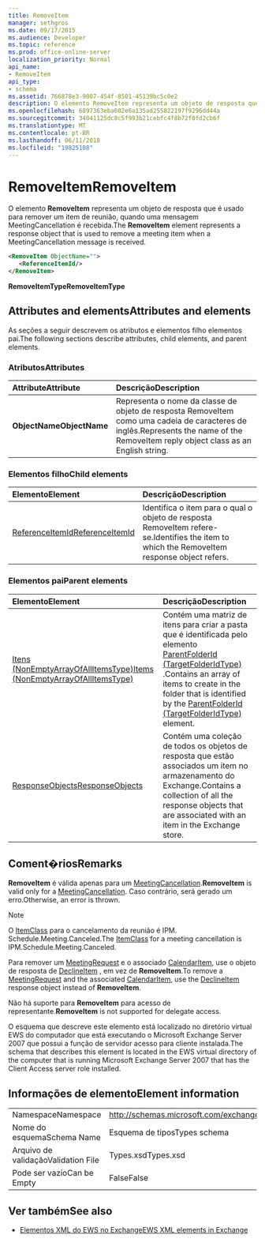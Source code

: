 ```yaml
---
title: RemoveItem
manager: sethgros
ms.date: 09/17/2015
ms.audience: Developer
ms.topic: reference
ms.prod: office-online-server
localization_priority: Normal
api_name:
- RemoveItem
api_type:
- schema
ms.assetid: 766878e3-9007-454f-8501-45139bc5c0e2
description: O elemento RemoveItem representa um objeto de resposta que é usado para remover um item de reunião, quando uma mensagem MeetingCancellation é recebida.
ms.openlocfilehash: 6897363eba602e6a135ad255822197f9296dd44a
ms.sourcegitcommit: 34041125dc8c5f993b21cebfc4f8b72f0fd2cb6f
ms.translationtype: MT
ms.contentlocale: pt-BR
ms.lasthandoff: 06/11/2018
ms.locfileid: "19825108"
---
```

# <a name="removeitem"></a><span data-ttu-id="9fcb2-103">RemoveItem</span><span class="sxs-lookup"><span data-stu-id="9fcb2-103">RemoveItem</span></span>

<span data-ttu-id="9fcb2-104">O elemento **RemoveItem** representa um objeto de resposta que é usado para remover um item de reunião, quando uma mensagem MeetingCancellation é recebida.</span><span class="sxs-lookup"><span data-stu-id="9fcb2-104">The **RemoveItem** element represents a response object that is used to remove a meeting item when a MeetingCancellation message is received.</span></span> 
  
```xml
<RemoveItem ObjectName="">
   <ReferenceItemId/>
</RemoveItem>
```

 <span data-ttu-id="9fcb2-105">**RemoveItemType**</span><span class="sxs-lookup"><span data-stu-id="9fcb2-105">**RemoveItemType**</span></span>
## <a name="attributes-and-elements"></a><span data-ttu-id="9fcb2-106">Attributes and elements</span><span class="sxs-lookup"><span data-stu-id="9fcb2-106">Attributes and elements</span></span>

<span data-ttu-id="9fcb2-107">As seções a seguir descrevem os atributos e elementos filho elementos pai.</span><span class="sxs-lookup"><span data-stu-id="9fcb2-107">The following sections describe attributes, child elements, and parent elements.</span></span>
  
### <a name="attributes"></a><span data-ttu-id="9fcb2-108">Atributos</span><span class="sxs-lookup"><span data-stu-id="9fcb2-108">Attributes</span></span>

|<span data-ttu-id="9fcb2-109">**Attribute**</span><span class="sxs-lookup"><span data-stu-id="9fcb2-109">**Attribute**</span></span>|<span data-ttu-id="9fcb2-110">**Descrição**</span><span class="sxs-lookup"><span data-stu-id="9fcb2-110">**Description**</span></span>|
|:-----|:-----|
|<span data-ttu-id="9fcb2-111">**ObjectName**</span><span class="sxs-lookup"><span data-stu-id="9fcb2-111">**ObjectName**</span></span> <br/> |<span data-ttu-id="9fcb2-112">Representa o nome da classe de objeto de resposta RemoveItem como uma cadeia de caracteres de inglês.</span><span class="sxs-lookup"><span data-stu-id="9fcb2-112">Represents the name of the RemoveItem reply object class as an English string.</span></span>  <br/> |
   
### <a name="child-elements"></a><span data-ttu-id="9fcb2-113">Elementos filho</span><span class="sxs-lookup"><span data-stu-id="9fcb2-113">Child elements</span></span>

|<span data-ttu-id="9fcb2-114">**Elemento**</span><span class="sxs-lookup"><span data-stu-id="9fcb2-114">**Element**</span></span>|<span data-ttu-id="9fcb2-115">**Descrição**</span><span class="sxs-lookup"><span data-stu-id="9fcb2-115">**Description**</span></span>|
|:-----|:-----|
|[<span data-ttu-id="9fcb2-116">ReferenceItemId</span><span class="sxs-lookup"><span data-stu-id="9fcb2-116">ReferenceItemId</span></span>](referenceitemid.md) <br/> |<span data-ttu-id="9fcb2-117">Identifica o item para o qual o objeto de resposta RemoveItem refere-se.</span><span class="sxs-lookup"><span data-stu-id="9fcb2-117">Identifies the item to which the RemoveItem response object refers.</span></span>  <br/> |
   
### <a name="parent-elements"></a><span data-ttu-id="9fcb2-118">Elementos pai</span><span class="sxs-lookup"><span data-stu-id="9fcb2-118">Parent elements</span></span>

|<span data-ttu-id="9fcb2-119">**Elemento**</span><span class="sxs-lookup"><span data-stu-id="9fcb2-119">**Element**</span></span>|<span data-ttu-id="9fcb2-120">**Descrição**</span><span class="sxs-lookup"><span data-stu-id="9fcb2-120">**Description**</span></span>|
|:-----|:-----|
|[<span data-ttu-id="9fcb2-121">Itens (NonEmptyArrayOfAllItemsType)</span><span class="sxs-lookup"><span data-stu-id="9fcb2-121">Items (NonEmptyArrayOfAllItemsType)</span></span>](items-nonemptyarrayofallitemstype.md) <br/> |<span data-ttu-id="9fcb2-122">Contém uma matriz de itens para criar a pasta que é identificada pelo elemento [ParentFolderId (TargetFolderIdType)](parentfolderid-targetfolderidtype.md) .</span><span class="sxs-lookup"><span data-stu-id="9fcb2-122">Contains an array of items to create in the folder that is identified by the [ParentFolderId (TargetFolderIdType)](parentfolderid-targetfolderidtype.md) element.</span></span>  <br/> |
|[<span data-ttu-id="9fcb2-123">ResponseObjects</span><span class="sxs-lookup"><span data-stu-id="9fcb2-123">ResponseObjects</span></span>](responseobjects.md) <br/> |<span data-ttu-id="9fcb2-124">Contém uma coleção de todos os objetos de resposta que estão associados um item no armazenamento do Exchange.</span><span class="sxs-lookup"><span data-stu-id="9fcb2-124">Contains a collection of all the response objects that are associated with an item in the Exchange store.</span></span>  <br/> |
   
## <a name="remarks"></a><span data-ttu-id="9fcb2-125">Coment�rios</span><span class="sxs-lookup"><span data-stu-id="9fcb2-125">Remarks</span></span>

 <span data-ttu-id="9fcb2-126">**RemoveItem** é válida apenas para um [MeetingCancellation](meetingcancellation.md).</span><span class="sxs-lookup"><span data-stu-id="9fcb2-126">**RemoveItem** is valid only for a [MeetingCancellation](meetingcancellation.md).</span></span> <span data-ttu-id="9fcb2-127">Caso contrário, será gerado um erro.</span><span class="sxs-lookup"><span data-stu-id="9fcb2-127">Otherwise, an error is thrown.</span></span>
  
> [!NOTE]
> <span data-ttu-id="9fcb2-128">O [ItemClass](itemclass.md) para o cancelamento da reunião é IPM. Schedule.Meeting.Canceled.</span><span class="sxs-lookup"><span data-stu-id="9fcb2-128">The [ItemClass](itemclass.md) for a meeting cancellation is IPM.Schedule.Meeting.Canceled.</span></span> 
  
<span data-ttu-id="9fcb2-129">Para remover um [MeetingRequest](meetingrequest.md) e o associado [CalendarItem](calendaritem.md), use o objeto de resposta de [DeclineItem](declineitem.md) , em vez de **RemoveItem**.</span><span class="sxs-lookup"><span data-stu-id="9fcb2-129">To remove a [MeetingRequest](meetingrequest.md) and the associated [CalendarItem](calendaritem.md), use the [DeclineItem](declineitem.md) response object instead of **RemoveItem**.</span></span>
  
 <span data-ttu-id="9fcb2-130">Não há suporte para **RemoveItem** para acesso de representante.</span><span class="sxs-lookup"><span data-stu-id="9fcb2-130">**RemoveItem** is not supported for delegate access.</span></span> 
  
<span data-ttu-id="9fcb2-131">O esquema que descreve este elemento está localizado no diretório virtual EWS do computador que está executando o Microsoft Exchange Server 2007 que possui a função de servidor acesso para cliente instalada.</span><span class="sxs-lookup"><span data-stu-id="9fcb2-131">The schema that describes this element is located in the EWS virtual directory of the computer that is running Microsoft Exchange Server 2007 that has the Client Access server role installed.</span></span>
  
## <a name="element-information"></a><span data-ttu-id="9fcb2-132">Informações de elemento</span><span class="sxs-lookup"><span data-stu-id="9fcb2-132">Element information</span></span>

|||
|:-----|:-----|
|<span data-ttu-id="9fcb2-133">Namespace</span><span class="sxs-lookup"><span data-stu-id="9fcb2-133">Namespace</span></span>  <br/> |http://schemas.microsoft.com/exchange/services/2006/types  <br/> |
|<span data-ttu-id="9fcb2-134">Nome do esquema</span><span class="sxs-lookup"><span data-stu-id="9fcb2-134">Schema Name</span></span>  <br/> |<span data-ttu-id="9fcb2-135">Esquema de tipos</span><span class="sxs-lookup"><span data-stu-id="9fcb2-135">Types schema</span></span>  <br/> |
|<span data-ttu-id="9fcb2-136">Arquivo de validação</span><span class="sxs-lookup"><span data-stu-id="9fcb2-136">Validation File</span></span>  <br/> |<span data-ttu-id="9fcb2-137">Types.xsd</span><span class="sxs-lookup"><span data-stu-id="9fcb2-137">Types.xsd</span></span>  <br/> |
|<span data-ttu-id="9fcb2-138">Pode ser vazio</span><span class="sxs-lookup"><span data-stu-id="9fcb2-138">Can be Empty</span></span>  <br/> |<span data-ttu-id="9fcb2-139">False</span><span class="sxs-lookup"><span data-stu-id="9fcb2-139">False</span></span>  <br/> |
   
## <a name="see-also"></a><span data-ttu-id="9fcb2-140">Ver também</span><span class="sxs-lookup"><span data-stu-id="9fcb2-140">See also</span></span>



- [<span data-ttu-id="9fcb2-141">Elementos XML do EWS no Exchange</span><span class="sxs-lookup"><span data-stu-id="9fcb2-141">EWS XML elements in Exchange</span></span>](ews-xml-elements-in-exchange.md)

